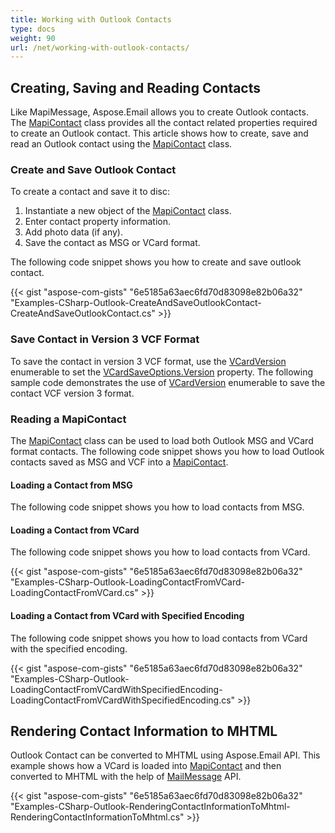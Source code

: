 ```yaml
---
title: Working with Outlook Contacts
type: docs
weight: 90
url: /net/working-with-outlook-contacts/
---
```



## **Creating, Saving and Reading Contacts**
Like MapiMessage, Aspose.Email allows you to create Outlook contacts. The [MapiContact](https://apireference.aspose.com/net/email/aspose.email.mapi/mapicontact) class provides all the contact related properties required to create an Outlook contact. This article shows how to create, save and read an Outlook contact using the [MapiContact](https://apireference.aspose.com/net/email/aspose.email.mapi/mapicontact) class.
### **Create and Save Outlook Contact**
To create a contact and save it to disc:

1. Instantiate a new object of the [MapiContact](https://apireference.aspose.com/net/email/aspose.email.mapi/mapicontact) class.
1. Enter contact property information.
1. Add photo data (if any).
1. Save the contact as MSG or VCard format.

The following code snippet shows you how to create and save outlook contact.



{{< gist "aspose-com-gists" "6e5185a63aec6fd70d83098e82b06a32" "Examples-CSharp-Outlook-CreateAndSaveOutlookContact-CreateAndSaveOutlookContact.cs" >}}
### **Save Contact in Version 3 VCF Format**
To save the contact in version 3 VCF format, use the [VCardVersion](https://apireference.aspose.com/net/email/aspose.email.personalinfo.vcard/vcardversion) enumerable to set the [VCardSaveOptions.Version](https://apireference.aspose.com/net/email/aspose.email.personalinfo.vcard/vcardsaveoptions/properties/version) property. The following sample code demonstrates the use of [VCardVersion](https://apireference.aspose.com/net/email/aspose.email.personalinfo.vcard/vcardversion) enumerable to save the contact VCF version 3 format.
### **Reading a MapiContact**
The [MapiContact](https://apireference.aspose.com/net/email/aspose.email.mapi/mapicontact) class can be used to load both Outlook MSG and VCard format contacts. The following code snippet shows you how to load Outlook contacts saved as MSG and VCF into a [MapiContact](https://apireference.aspose.com/net/email/aspose.email.mapi/mapicontact).
#### **Loading a Contact from MSG**
The following code snippet shows you how to load contacts from MSG.


#### **Loading a Contact from VCard**
The following code snippet shows you how to load contacts from VCard.



{{< gist "aspose-com-gists" "6e5185a63aec6fd70d83098e82b06a32" "Examples-CSharp-Outlook-LoadingContactFromVCard-LoadingContactFromVCard.cs" >}}
#### **Loading a Contact from VCard with Specified Encoding**
The following code snippet shows you how to load contacts from VCard with the specified encoding.



{{< gist "aspose-com-gists" "6e5185a63aec6fd70d83098e82b06a32" "Examples-CSharp-Outlook-LoadingContactFromVCardWithSpecifiedEncoding-LoadingContactFromVCardWithSpecifiedEncoding.cs" >}}
## **Rendering Contact Information to MHTML**
Outlook Contact can be converted to MHTML using Aspose.Email API. This example shows how a VCard is loaded into [MapiContact](https://apireference.aspose.com/net/email/aspose.email.mapi/mapicontact) and then converted to MHTML with the help of [MailMessage](https://apireference.aspose.com/net/email/aspose.email/mailmessage) API.

{{< gist "aspose-com-gists" "6e5185a63aec6fd70d83098e82b06a32" "Examples-CSharp-Outlook-RenderingContactInformationToMhtml-RenderingContactInformationToMhtml.cs" >}}
